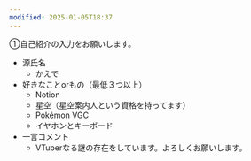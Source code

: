 ```yaml
---
modified: 2025-01-05T18:37
---
```

  

①自己紹介の入力をお願いします。

- 源氏名
    - かえで
- 好きなことorもの（最低３つ以上）
    - Notion
    - 星空（星空案内人という資格を持ってます）
    - Pokémon VGC
    - イヤホンとキーボード
- 一言コメント
    - VTuberなる謎の存在をしています。よろしくお願いします。